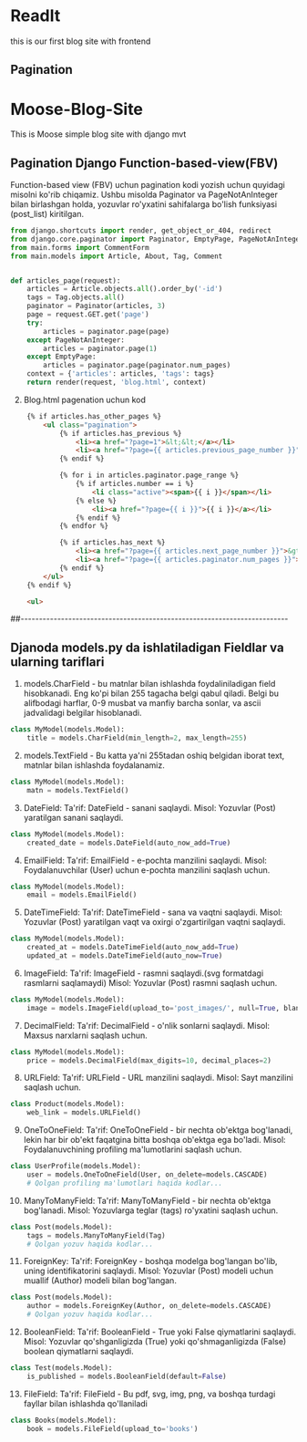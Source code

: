 # ReadIt
this is our first blog site with frontend

## Pagination
# Moose-Blog-Site
This is Moose simple blog site with django mvt

## Pagination Django Function-based-view(FBV)
Function-based view (FBV) uchun pagination kodi yozish uchun quyidagi misolni ko'rib chiqamiz. Ushbu misolda Paginator va PageNotAnInteger bilan birlashgan holda, yozuvlar ro'yxatini sahifalarga bo'lish funksiyasi (post_list) kiritilgan.
```python
from django.shortcuts import render, get_object_or_404, redirect
from django.core.paginator import Paginator, EmptyPage, PageNotAnInteger
from main.forms import CommentForm
from main.models import Article, About, Tag, Comment


def articles_page(request):
    articles = Article.objects.all().order_by('-id')
    tags = Tag.objects.all()
    paginator = Paginator(articles, 3)
    page = request.GET.get('page')
    try:
        articles = paginator.page(page)
    except PageNotAnInteger:
        articles = paginator.page(1)
    except EmptyPage:
        articles = paginator.page(paginator.num_pages)
    context = {'articles': articles, 'tags': tags}
    return render(request, 'blog.html', context)
```
2. Blog.html pagenation uchun kod
```html
    {% if articles.has_other_pages %}
        <ul class="pagination">
            {% if articles.has_previous %}
                <li><a href="?page=1">&lt;&lt;</a></li>
                <li><a href="?page={{ articles.previous_page_number }}">&lt;</a></li>
            {% endif %}

            {% for i in articles.paginator.page_range %}
                {% if articles.number == i %}
                    <li class="active"><span>{{ i }}</span></li>
                {% else %}
                    <li><a href="?page={{ i }}">{{ i }}</a></li>
                {% endif %}
            {% endfor %}

            {% if articles.has_next %}
                <li><a href="?page={{ articles.next_page_number }}">&gt;</a></li>
                <li><a href="?page={{ articles.paginator.num_pages }}">&gt;&gt;</a></li>
            {% endif %}
        </ul>
    {% endif %}

    <ul>
```
##-------------------------------------------------------------------------
## Djanoda models.py da ishlatiladigan Fieldlar va ularning tariflari
1. models.CharField - bu matnlar bilan ishlashda foydaliniladigan field hisobkanadi. 
Eng ko'pi bilan 255 tagacha belgi qabul qiladi. Belgi bu alifbodagi harflar, 0-9 musbat va manfiy barcha sonlar, va ascii jadvalidagi belgilar hisoblanadi.
```python
class MyModel(models.Model):
    title = models.CharField(min_length=2, max_length=255)

```
2. models.TextField - Bu katta ya'ni 255tadan oshiq belgidan iborat text, matnlar bilan ishlashda foydalanamiz.
```python
class MyModel(models.Model):
    matn = models.TextField()
```
3. DateField:
Ta'rif: DateField - sanani saqlaydi.
Misol: Yozuvlar (Post) yaratilgan sanani saqlaydi.
```python
class MyModel(models.Model):
    created_date = models.DateField(auto_now_add=True)
```
4. EmailField:
Ta'rif: EmailField - e-pochta manzilini saqlaydi.
Misol: Foydalanuvchilar (User) uchun e-pochta manzilini saqlash uchun.
```python
class MyModel(models.Model):
    email = models.EmailField()
```
5. DateTimeField:
Ta'rif: DateTimeField - sana va vaqtni saqlaydi.
Misol: Yozuvlar (Post) yaratilgan vaqt va oxirgi o'zgartirilgan vaqtni saqlaydi.
```python
class MyModel(models.Model):
    created_at = models.DateTimeField(auto_now_add=True)
    updated_at = models.DateTimeField(auto_now=True)

```

6. ImageField:
Ta'rif: ImageField - rasmni saqlaydi.(svg formatdagi rasmlarni saqlamaydi)
Misol: Yozuvlar (Post) rasmni saqlash uchun.
```python
class MyModel(models.Model):
    image = models.ImageField(upload_to='post_images/', null=True, blank=True)
```
7. DecimalField:
Ta'rif: DecimalField - o'nlik sonlarni saqlaydi.
Misol: Maxsus narxlarni saqlash uchun.
```python
class MyModel(models.Model):
    price = models.DecimalField(max_digits=10, decimal_places=2)
```
8. URLField:
Ta'rif: URLField - URL manzilini saqlaydi.
Misol: Sayt manzilini saqlash uchun.
```python
class Product(models.Model):
    web_link = models.URLField()
```
9. OneToOneField:
Ta'rif: OneToOneField - bir nechta ob'ektga bog'lanadi, lekin har bir ob'ekt faqatgina bitta boshqa ob'ektga ega bo'ladi.
Misol: Foydalanuvchining profiling ma'lumotlarini saqlash uchun.
```python
class UserProfile(models.Model):
    user = models.OneToOneField(User, on_delete=models.CASCADE)
    # Qolgan profiling ma'lumotlari haqida kodlar...
```
10. ManyToManyField:
Ta'rif: ManyToManyField - bir nechta ob'ektga bog'lanadi.
Misol: Yozuvlarga teglar (tags) ro'yxatini saqlash uchun.
```python
class Post(models.Model):
    tags = models.ManyToManyField(Tag)
    # Qolgan yozuv haqida kodlar...
```
11. ForeignKey:
Ta'rif: ForeignKey - boshqa modelga bog'langan bo'lib, uning identifikatorini saqlaydi.
Misol: Yozuvlar (Post) modeli uchun muallif (Author) modeli bilan bog'langan.
```python
class Post(models.Model):
    author = models.ForeignKey(Author, on_delete=models.CASCADE)
    # Qolgan yozuv haqida kodlar...
```
12. BooleanField:
Ta'rif: BooleanField - True yoki False qiymatlarini saqlaydi.
Misol: Yozuvlar qo'shganligizda (True) yoki qo'shmaganligizda (False) boolean qiymatlarni saqlaydi.
```python
class Test(models.Model):
    is_published = models.BooleanField(default=False)
```
13. FileField:
Ta'rif: FileField - Bu pdf, svg, img, png, va boshqa turdagi fayllar bilan ishlashda qo'llaniladi
```python
class Books(models.Model):
    book = models.FileField(upload_to='books')
```